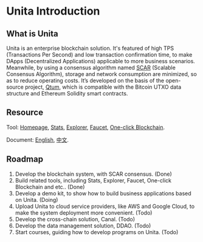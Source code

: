 # Unita Introduction

## What is Unita
Unita is an enterprise blockchain solution. It's featured of high TPS (Transactions Per Second) and low transaction confirmation time, to make DApps (Decentralized Applications) applicable to more business scenarios. Meanwhile, by using a consensus algorithm named [SCAR](./SCAR-Consensus) (Scalable Consensus Algorithm), storage and network consumption are minimized, so as to reduce operating costs. It’s developed on the basis of the open-source project, [Qtum](https://github.com/qtumproject/qtum), which is compatible with the Bitcoin UTXO data structure and Ethereum Solidity smart contracts.

## Resource
Tool: [Homepage](https://unita.network), [Stats](https://stats.unita.network), [Explorer](https://explorer.unita.network), [Faucet](https://faucet.unita.network), [One-click Blockchain](https://chain.unita.network).

Document: [English](../en/), [中文](../zh/).

## Roadmap
1. Develop the blockchain system, with SCAR consensus. (Done)
2. Build related tools, including Stats, Explorer, Faucet, One-click Blockchain and etc.. (Done)
3. Develop a demo kit, to show how to build business applications based on Unita. (Doing)
4. Upload Unita to cloud service providers, like AWS and Google Cloud, to make the system deployment more convenient. (Todo)
5. Develop the cross-chain solution, Canal. (Todo)
6. Develop the data management solution, DDAO. (Todo)
7. Start courses, guiding how to develop programs on Unita. (Todo)